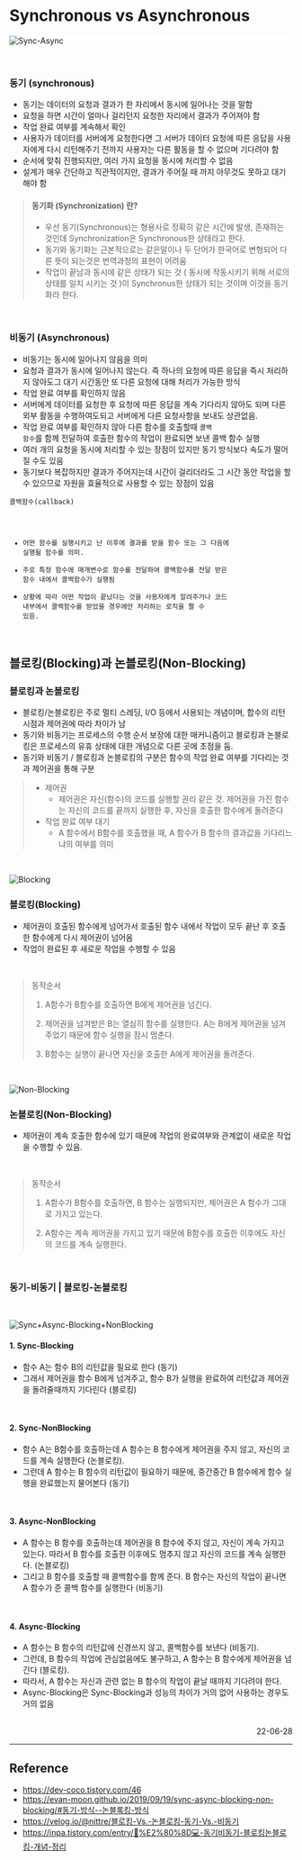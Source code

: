 # Synchronous vs Asynchronous

<div style="background-color:#FFFFFF;">

![Sync-Async](./img/Sync_Async.png)
</div>

<br>

### 동기 (synchronous)
- 동기는 데이터의 요청과 결과가 한 자리에서 동시에 일어나는 것을 말함
- 요청을 하면 시간이 얼마나 걸리던지 요청한 자리에서 결과가 주어져야 함
- 작업 완료 여부를 계속해서 확인
- 사용자가 데이터를 서버에게 요청한다면 그 서버가 데이터 요청에 따른 응답을 사용자에게 다시 리턴해주기 전까지 사용자는 다른 활동을 할 수 없으며 기다려야 함
- 순서에 맞춰 진행되지만, 여러 가지 요청을 동시에 처리할 수 없음
- 설계가 매우 간단하고 직관적이지만, 결과가 주어질 때 까지 아무것도 못하고 대기해야 함

>#### 동기화 (Synchronization) 란?
>- 우선 동기(Synchronous)는 형용사로 정확히 같은 시간에 발생, 존재하는 것인데 Synchronization은 Synchronous한 상태라고 한다.
>- 동기와 동기화는 근본적으로는 같은말이나 두 단어가 한국어로 변형되어 다른 뜻이 되는것은 번역과정의 표현이 어려움
>- 작업이 끝남과 동시에 같은 상태가 되는 것 ( 동시에 작동시키기 위해 서로의 상태를 일치 시키는 것 )이 Synchronus한 상태가 되는 것이며 이것을 동기화라 한다.

<br>

### 비동기 (Asynchronous)
- 비동기는 동시에 일어나지 않음을 의미
- 요청과 결과가 동시에 일어나지 않는다. 즉 하나의 요청에 따른 응답을 즉시 처리하지 않아도그 대기 시간동안 또 다른 요청에 대해 처리가 가능한 방식
- 작업 완료 여부를 확인하지 않음
- 서버에게 데이터를 요청한 후 요청에 따른 응답을 계속 기다리지 않아도 되며 다른 외부 활동을 수행하여도되고 서버에게 다른 요청사항을 보내도 상관없음.
- 작업 완료 여부를 확인하지 않아 다른 함수를 호출할때 <code>콜백 함수</code>를 함께 전달하여 호출한 함수의 작업이 완료되면 보낸 콜백 함수 실행
- 여러 개의 요청을 동시에 처리할 수 있는 장점이 있지만 동기 방식보다 속도가 떨어질 수도 있음
- 동기보다 복잡하지만 결과가 주어지는데 시간이 걸리더라도 그 시간 동안 작업을 할 수 있으므로 자원을 효율적으로 사용할 수 있는 장점이 있음

<code>콜백함수(callback) 
- 어떤 함수를 실행시키고 난 이후에 결과를 받을 함수 또는 그 다음에 실행될 함수를 의미. 
- 주로 특정 함수에 매개변수로 함수를 전달하여 콜백함수를 전달 받은 함수 내에서 콜백함수가 실행됨
- 상황에 따라 어떤 작업이 끝났다는 것을 사용자에게 알려주거나 코드 내부에서 콜백함수를 받았을 경우에만 처리하는 로직을 짤 수 있음.</code>


<br>

## 블로킹(Blocking)과 논블로킹(Non-Blocking)

### 블로킹과 논블로킹
- 블로킹/논블로킹은 주로 멀티 스레딩, I/O 등에서 사용되는 개념이며, 합수의 리턴 시점과 제어권에 따라 차이가 남
- 동기와 비동기는 프로세스의 수행 순서 보장에 대한 매커니즘이고 블로킹과 논블로킹은 프로세스의 유휴 상태에 대한 개념으로 다른 곳에 초점을 둠.
- 동기와 비동기 / 블로킹과 논블로킹의 구분은 함수의 작업 완료 여부를 기다리는 것과 제어권을 통해 구분
>- 제어권
>   - 제어권은 자신(함수)의 코드를 실행할 권리 같은 것. 제어권을 가진 함수는 자신의 코드를 끝까지 실행한 후, 자신을 호출한 함수에게 돌려준다
>- 작업 완료 여부 대기
>   - A 함수에서 B함수를 호출했을 때, A 함수가 B 함수의 결과값을 기다리느냐의 여부를 의미

<br>

![Blocking](./img/blocking.png)

### 블로킹(Blocking)
- 제어권이 호출된 함수에게 넘어가서 호출된 함수 내에서 작업이 모두 끝난 후 호출한 함수에게 다시 제어권이 넘어옴
- 작업이 완료된 후 새로운 작업을 수행할 수 있음

<br>

> 동작순서
>1. A함수가 B함수를 호출하면 B에게 제어권을 넘긴다.
>
>2. 제어권을 넘겨받은 B는 열심히 함수를 실행한다. A는 B에게 제어권을 넘겨주었기 때문에 함수 실행을 잠시 멈춘다.
>3. B함수는 실행이 끝나면 자신을 호출한 A에게 제어권을 돌려준다.

<br>

![Non-Blocking](./img/non_blocking.png)

### 논블로킹(Non-Blocking)
- 제어권이 계속 호출한 함수에 있기 때문에 작업의 완료여부와 관계없이 새로운 작업을 수행할 수 있음.

<br>

> 동작순서
>1. A함수가 B함수를 호출하면, B 함수는 실행되지만, 제어권은 A 함수가 그대로 가지고 있는다.
>
>2. A함수는 계속 제어권을 가지고 있기 때문에 B함수를 호출한 이후에도 자신의 코드를 계속 실행한다.

<br>

### 동기-비동기 | 블로킹-논블로킹

<br>

![Sync+Async-Blocking+NonBlocking](./img/sync-blocking.png)

#### 1. Sync-Blocking
- 함수 A는 함수 B의 리턴값을 필요로 한다 (동기)
- 그래서 제어권을 함수 B에게 넘겨주고, 함수 B가 실행을 완료하여 리턴값과 제어권을 돌려줄때까지 기다린다 (블로킹)

<br>

#### 2. Sync-NonBlocking
- 함수 A는 B함수를 호출하는데 A 함수는 B 함수에게 제어권을 주지 않고, 자신의 코드를 계속 실행한다 (논블로킹).
- 그런데 A 함수는 B 함수의 리턴값이 필요하기 때문에, 중간중간 B 함수에게 함수 실행을 완료했는지 물어본다 (동기)

<br>

#### 3. Async-NonBlocking
- A 함수는 B 함수를 호출하는데 제어권을 B 함수에 주지 않고, 자신이 계속 가지고 있는다. 따라서 B 함수를 호출한 이후에도 멈추지 않고 자신의 코드를 계속 실행한다. (논블로킹)
- 그리고 B 함수를 호출할 때 콜백함수를 함께 준다. B 함수는 자신의 작업이 끝나면 A 함수가 준 콜백 함수를 실행한다 (비동기)

<br>

#### 4. Async-Blocking
- A 함수는 B 함수의 리턴값에 신경쓰지 않고, 콜백함수를 보낸다 (비동기).
- 그런데, B 함수의 작업에 관심없음에도 불구하고, A 함수는 B 함수에게 제어권을 넘긴다 (블로킹).
- 따라서, A 함수는 자신과 관련 없는 B 함수의 작업이 끝날 때까지 기다려야 한다.
- Async-Blocking은 Sync-Blocking과 성능의 차이가 거의 없어 사용하는 경우도 거의 없음

<br>

<div style="text-align: right">22-06-28</div>

-------

## Reference
- https://dev-coco.tistory.com/46
- https://evan-moon.github.io/2019/09/19/sync-async-blocking-non-blocking/#동기-방식--논블록킹-방식
- https://velog.io/@nittre/블로킹-Vs.-논블로킹-동기-Vs.-비동기
- https://inpa.tistory.com/entry/👩%E2%80%8D💻-동기비동기-블로킹논블로킹-개념-정리
